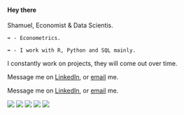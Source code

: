 #### Hey there
Shamuel, Economist & Data Scientis.

	➡️ - Econometrics.

	➡️ - I work with R, Python and SQL mainly.
	

I constantly work on projects, they will come out over time.

Message me on [LinkedIn](https://www.linkedin.com/in/shamuel-molina-duque-89700b240), or [email](mailto:shamuelsmd6@gmail.com) me.

Message me on <a href="https://www.linkedin.com/in/shamuel-molina-duque-89700b240" target="_blank">LinkedIn</a>, or <a href="mailto:shamuelsmd6@gmail.com">email</a> me.


<div>

  <img src="https://skillicons.dev/icons?i=bash" />
  <img src="https://skillicons.dev/icons?i=py" />
  <img src="https://skillicons.dev/icons?i=r" />
  <img src="https://skillicons.dev/icons?i=mysql" />
  <img src="https://skillicons.dev/icons?i=postgres" />
 
</div>

<br />

</div>
